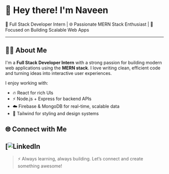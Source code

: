 # 👋 Hey there! I'm Naveen

🎯 Full Stack Developer Intern | 🌐 Passionate MERN Stack Enthusiast | 🚀 Focused on Building Scalable Web Apps

---

## 👨‍💻 About Me

I'm a **Full Stack Developer Intern** with a strong passion for building modern web applications using the **MERN stack**. I love writing clean, efficient code and turning ideas into interactive user experiences.

I enjoy working with:
- 🔥 React for rich UIs
- ⚡ Node.js + Express for backend APIs
- ☁️ Firebase & MongoDB for real-time, scalable data
- 💅 Tailwind for styling and design systems


## 🌐 Connect with Me

[![LinkedIn](https://www.linkedin.com/in/naveen-singh-mehta-060571322)
---

> ⚡ Always learning, always building. Let’s connect and create something awesome!
